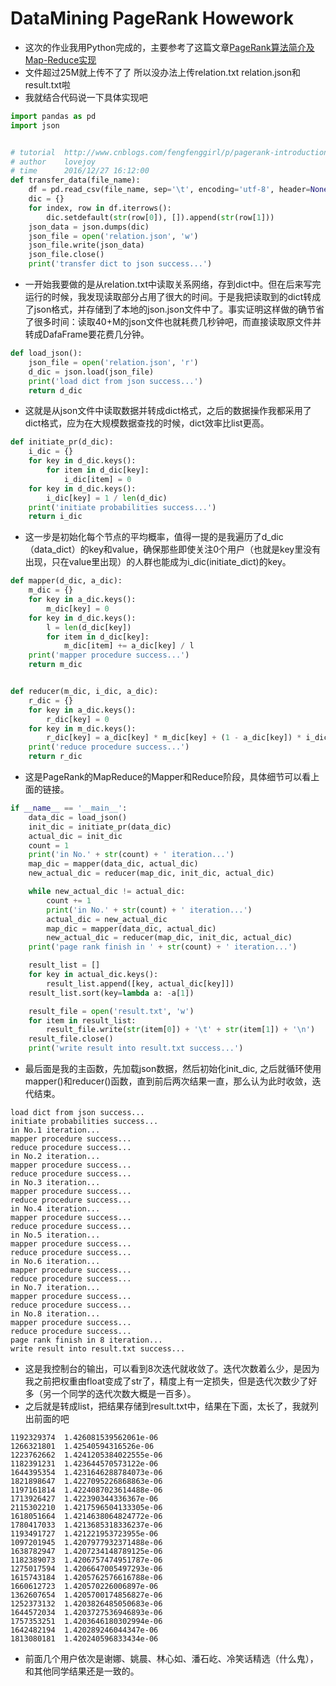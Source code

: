 # DataMining PageRank Howework
- 这次的作业我用Python完成的，主要参考了这篇文章[PageRank算法简介及Map-Reduce实现](http://www.cnblogs.com/fengfenggirl/p/pagerank-introduction.html)
- 文件超过25M就上传不了了 所以没办法上传relation.txt relation.json和result.txt啦
- 我就结合代码说一下具体实现吧

``` python
import pandas as pd
import json


# tutorial  http://www.cnblogs.com/fengfenggirl/p/pagerank-introduction.html
# author    lovejoy
# time      2016/12/27 16:12:00
def transfer_data(file_name):
    df = pd.read_csv(file_name, sep='\t', encoding='utf-8', header=None)
    dic = {}
    for index, row in df.iterrows():
        dic.setdefault(str(row[0]), []).append(str(row[1]))
    json_data = json.dumps(dic)
    json_file = open('relation.json', 'w')
    json_file.write(json_data)
    json_file.close()
    print('transfer dict to json success...')
```
- 一开始我要做的是从relation.txt中读取关系网络，存到dict中。但在后来写完运行的时候，我发现读取部分占用了很大的时间。于是我把读取到的dict转成了json格式，并存储到了本地的json.json文件中了。事实证明这样做的确节省了很多时间：读取40+M的json文件也就耗费几秒钟吧，而直接读取原文件并转成DafaFrame要花费几分钟。

``` python
def load_json():
    json_file = open('relation.json', 'r')
    d_dic = json.load(json_file)
    print('load dict from json success...')
    return d_dic
```
- 这就是从json文件中读取数据并转成dict格式，之后的数据操作我都采用了dict格式，应为在大规模数据查找的时候，dict效率比list更高。

``` python
def initiate_pr(d_dic):
    i_dic = {}
    for key in d_dic.keys():
        for item in d_dic[key]:
            i_dic[item] = 0
    for key in d_dic.keys():
        i_dic[key] = 1 / len(d_dic)
    print('initiate probabilities success...')
    return i_dic
```
- 这一步是初始化每个节点的平均概率，值得一提的是我遍历了d_dic（data_dict）的key和value，确保那些即使关注0个用户（也就是key里没有出现，只在value里出现）的人群也能成为i_dic(initiate_dict)的key。

``` python
def mapper(d_dic, a_dic):
    m_dic = {}
    for key in a_dic.keys():
        m_dic[key] = 0
    for key in d_dic.keys():
        l = len(d_dic[key])
        for item in d_dic[key]:
            m_dic[item] += a_dic[key] / l
    print('mapper procedure success...')
    return m_dic


def reducer(m_dic, i_dic, a_dic):
    r_dic = {}
    for key in a_dic.keys():
        r_dic[key] = 0
    for key in m_dic.keys():
        r_dic[key] = a_dic[key] * m_dic[key] + (1 - a_dic[key]) * i_dic[key]
    print('reduce procedure success...')
    return r_dic
```
- 这是PageRank的MapReduce的Mapper和Reduce阶段，具体细节可以看上面的链接。

``` python
if __name__ == '__main__':
    data_dic = load_json()
    init_dic = initiate_pr(data_dic)
    actual_dic = init_dic
    count = 1
    print('in No.' + str(count) + ' iteration...')
    map_dic = mapper(data_dic, actual_dic)
    new_actual_dic = reducer(map_dic, init_dic, actual_dic)

    while new_actual_dic != actual_dic:
        count += 1
        print('in No.' + str(count) + ' iteration...')
        actual_dic = new_actual_dic
        map_dic = mapper(data_dic, actual_dic)
        new_actual_dic = reducer(map_dic, init_dic, actual_dic)
    print('page rank finish in ' + str(count) + ' iteration...')

    result_list = []
    for key in actual_dic.keys():
        result_list.append([key, actual_dic[key]])
    result_list.sort(key=lambda a: -a[1])

    result_file = open('result.txt', 'w')
    for item in result_list:
        result_file.write(str(item[0]) + '\t' + str(item[1]) + '\n')
    result_file.close()
    print('write result into result.txt success...')
```
- 最后面是我的主函数，先加载json数据，然后初始化init_dic, 之后就循环使用mapper()和reducer()函数，直到前后两次结果一直，那么认为此时收敛，迭代结束。

```
load dict from json success...
initiate probabilities success...
in No.1 iteration...
mapper procedure success...
reduce procedure success...
in No.2 iteration...
mapper procedure success...
reduce procedure success...
in No.3 iteration...
mapper procedure success...
reduce procedure success...
in No.4 iteration...
mapper procedure success...
reduce procedure success...
in No.5 iteration...
mapper procedure success...
reduce procedure success...
in No.6 iteration...
mapper procedure success...
reduce procedure success...
in No.7 iteration...
mapper procedure success...
reduce procedure success...
in No.8 iteration...
mapper procedure success...
reduce procedure success...
page rank finish in 8 iteration...
write result into result.txt success...
```
- 这是我控制台的输出，可以看到8次迭代就收敛了。迭代次数着么少，是因为我之前把权重由float变成了str了，精度上有一定损失，但是迭代次数少了好多（另一个同学的迭代次数大概是一百多）。
- 之后就是转成list，把结果存储到result.txt中，结果在下面，太长了，我就列出前面的吧
```
1192329374  1.426081539562061e-06
1266321801  1.42540594316526e-06
1223762662  1.4241205384022555e-06
1182391231  1.423644570573122e-06
1644395354  1.4231646288784073e-06
1821898647  1.4227095226868863e-06
1197161814  1.4224087023614488e-06
1713926427  1.422390344336367e-06
2115302210  1.4217596504133305e-06
1618051664  1.4214638064824772e-06
1780417033  1.4213685318336237e-06
1193491727  1.421221953723955e-06
1097201945  1.4207977932371488e-06
1638782947  1.4207234148789125e-06
1182389073  1.4206757474951787e-06
1275017594  1.4206647005497293e-06
1615743184  1.4205762576616788e-06
1660612723  1.420570226006897e-06
1362607654  1.4205700174856827e-06
1252373132  1.4203826485050683e-06
1644572034  1.4203727536946893e-06
1757353251  1.4203646180302994e-06
1642482194  1.420289246044347e-06
1813080181  1.420240596833434e-06
```
- 前面几个用户依次是谢娜、姚晨、林心如、潘石屹、冷笑话精选（什么鬼），和其他同学结果还是一致的。
